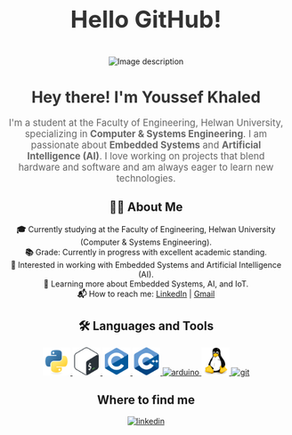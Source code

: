 <div style="text-align: center; font-size: 3em; font-weight: bold; color: #333;">
    <p>Hello GitHub!</p>
</div>

<div style="text-align: center;">
    <img src="https://github.com/user-attachments/assets/607559db-1367-4a83-970d-01731ca1ac56" alt="Image description" width="200" />
</div>

<h1 style="text-align: center; font-size: 2em; color: #333;">Hey there! I'm Youssef Khaled</h1>

<p style="font-size: 1.2em; text-align: center; color: #666;">
    I'm a student at the Faculty of Engineering, Helwan University, specializing in <strong>Computer & Systems Engineering</strong>.
    I am passionate about <strong>Embedded Systems</strong> and <strong>Artificial Intelligence (AI)</strong>.
    I love working on projects that blend hardware and software and am always eager to learn new technologies.
</p>

<h2 style="text-align: center;">🧑‍💻 About Me</h2>
<ul style="list-style-type: none; text-align: center; padding: 0;">
    <li><strong>🎓</strong> Currently studying at the Faculty of Engineering, Helwan University (Computer & Systems Engineering).</li>
    <li><strong>📚</strong> Grade: Currently in progress with excellent academic standing.</li>
    <li><strong>💼</strong> Interested in working with Embedded Systems and Artificial Intelligence (AI).</li>
    <li><strong>🚀</strong> Learning more about Embedded Systems, AI, and IoT.</li>
    <li><strong>📬</strong> How to reach me: 
        <a href="https://www.linkedin.com/in/youssef-khaled-a36174286/" target="_blank">LinkedIn</a> | 
        <a href="mailto:youssef.khaled12382@gmail.com" target="_blank">Gmail</a>
    </li>
</ul>

<h2 style="text-align: center;">🛠️ Languages and Tools</h2>
<p style="text-align: center;">
    <a href="https://www.python.org/" target="_blank">
        <img src="https://raw.githubusercontent.com/devicons/devicon/master/icons/python/python-original.svg" alt="python" width="50" height="50" />
    </a>
    <a href="https://www.gnu.org/software/bash/" target="_blank">
        <img src="https://raw.githubusercontent.com/devicons/devicon/master/icons/bash/bash-original.svg" alt="bash" width="50" height="50" />
    </a>
    <a href="https://www.cprogramming.com/" target="_blank">
        <img src="https://raw.githubusercontent.com/devicons/devicon/master/icons/c/c-original.svg" alt="c" width="50" height="50" />
    </a>
    <a href="https://www.cplusplus.com/" target="_blank">
        <img src="https://raw.githubusercontent.com/devicons/devicon/master/icons/cplusplus/cplusplus-original.svg" alt="cplusplus" width="50" height="50" />
    </a>
    <a href="https://www.arduino.cc/" target="_blank">
        <img src="https://cdn.worldvectorlogo.com/logos/arduino-1.svg" alt="arduino" width="50" height="50" />
    </a>
    <a href="https://www.linux.org/" target="_blank">
        <img src="https://raw.githubusercontent.com/devicons/devicon/master/icons/linux/linux-original.svg" alt="linux" width="50" height="50" />
    </a>
    <a href="https://www.git-scm.com/" target="_blank">
        <img src="https://www.vectorlogo.zone/logos/git-scm/git-scm-icon.svg" alt="git" width="50" height="50" />
    </a>
</p>

<h2 style="text-align: center;">Where to find me</h2>
<p style="text-align: center;">
    <a href="https://www.linkedin.com/in/youssef-khaled-a36174286/" target="_blank">
        <img src="https://img.shields.io/badge/linkedin-logo?style=for-the-badge&logo=linkedin&logoColor=white&color=%230a77b6" alt="linkedin" />
    </a>
    <a href="mailto:youssef.khaled12382@gmail.com" target="_blank">
        <img src="https://img.shields.io/badge/gmail-logo?style
